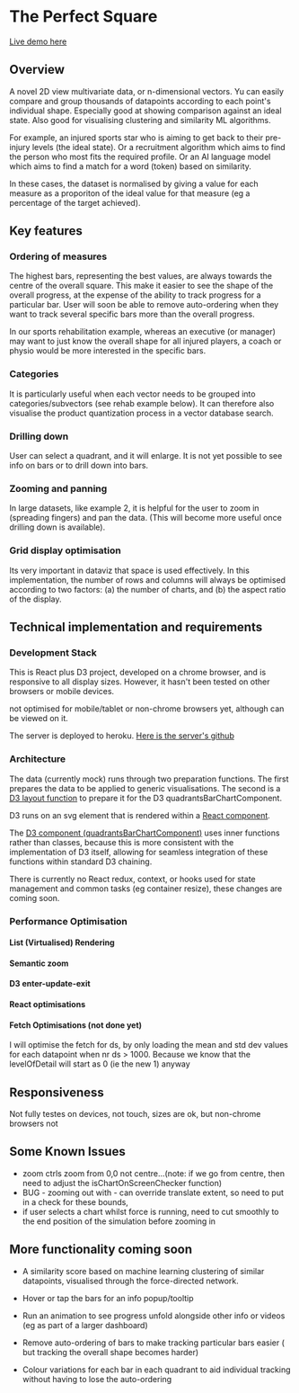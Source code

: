 # The Perfect Square

[Live demo here](https://peter-meehan-domokos.github.io/perfect-square/) 

## Overview

A novel 2D view multivariate data, or n-dimensional vectors. Yu can easily compare and group thousands of datapoints according to each point's individual shape. Especially good at showing comparison against an ideal state. Also good for visualising clustering and similarity ML algorithms.

For example, an injured sports star who is aiming to get back to their pre-injury levels (the ideal state).
Or a recruitment algorithm which aims to find the person who most fits the required profile. Or an AI language model which aims to find a match for a word (token) based on similarity.

In these cases, the dataset is normalised by giving a value for each measure as a proporiton of the ideal value for that measure (eg a percentage of the target achieved).
 
## Key features

### Ordering of measures

The highest bars, representing the best values, are always towards the centre of the overall square. This make it easier to see the shape of the overall progress, at the expense of the ability to track progress for a particular bar. User will soon be able to remove auto-ordering when they want to track several specific bars more than the overall progress.

In our sports rehabilitation example, whereas an executive (or manager) may want to just know the overall shape for all injured players, a coach or physio would be more interested in the specific bars.

### Categories

It is particularly useful when each vector needs to be grouped into categories/subvectors (see rehab example below). 
It can therefore also visualise the product quantization process in a vector database search.

### Drilling down

User can select a quadrant, and it will enlarge. It is not yet possible to see info on bars or to drill down into bars.

### Zooming and panning

In large datasets, like example 2, it is helpful for the user to zoom in (spreading fingers) and pan the data. (This will become more useful once drilling down is available).

### Grid display optimisation

Its very important in dataviz that space is used effectively. In this implementation, the number of rows and columns will always be optimised according to two factors: (a) the number of charts, and (b) the aspect ratio of the display. 

## Technical implementation and requirements

### Development Stack 

This is React plus D3 project, developed on a chrome browser, and is responsive to all display sizes. However, it hasn't been tested on other browsers or mobile devices. 

not optimised for mobile/tablet or non-chrome browsers yet, although can be viewed on it.

The server is deployed to heroku. [Here is the server's github](https://github.com/peter-meehan-domokos/data-server)

### Architecture

The data (currently mock) runs through two preparation functions. The first prepares the data to be applied to generic visualisations. The second is a [D3 layout function](https://github.com/petedomokos/The_Quadrants_Bar_Chart/blob/master/src/quadrantsBarChart/quadrantsBarChartLayout.js) to prepare it for the D3 quadrantsBarChartComponent.

D3 runs on an svg element that is rendered within a [React component](https://github.com/petedomokos/The_Quadrants_Bar_Chart/blob/master/src/quadrantsBarChart/QuadrantsBarChart.js).

The [D3 component (quadrantsBarChartComponent)](https://github.com/petedomokos/The_Quadrants_Bar_Chart/blob/master/src/quadrantsBarChart/quadrantsBarChartComponent.js) uses inner functions rather than classes, because this is more consistent with the implementation of D3 itself, allowing
for seamless integration of these functions within standard D3 chaining.

There is currently no React redux, context, or hooks used for state management and common tasks (eg container resize), these changes are coming soon. 


### Performance Optimisation

#### List (Virtualised) Rendering

#### Semantic zoom

#### D3 enter-update-exit

#### React optimisations

#### Fetch Optimisations (not done yet)

I will optimise the fetch for ds, by only loading
the mean and std dev values for each datapoint when nr ds > 1000.
Because we know that the levelOfDetail will start as 0 (ie the new 1) anyway

## Responsiveness

Not fully testes on devices, not touch, sizes are ok, but non-chrome browsers not

## Some Known Issues

 - zoom ctrls zoom from 0,0 not centre...(note: if we go from centre, then need to adjust the isChartOnScreenChecker function)
 - BUG - zooming out with - can override translate extent, so need to put in a check for these bounds,
 - if user selects a chart whilst force is running, need to cut smoothly to the end position of the simulation before zooming in


## More functionality coming soon

   - A similarity score based on machine learning clustering of similar datapoints, visualised through the force-directed network.
   
   - Hover or tap the bars for an info popup/tooltip

   - Run an animation to see progress unfold alongside other info or videos (eg as part of a larger dashboard)

   - Remove auto-ordering of bars to make tracking particular bars easier ( but tracking the overall shape becomes harder)
     
   - Colour variations for each bar in each quadrant to aid individual tracking without having to lose the auto-ordering




